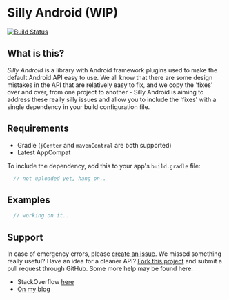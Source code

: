 Silly Android (WIP)
===================
[![Build Status](https://travis-ci.org/milosmns/silly-android.svg?branch=master)](https://travis-ci.org/milosmns/silly-android)

What is this?
-------------
_Silly Android_ is a library with Android framework plugins used to make the default Android API easy to use. We all know that there are some design mistakes in the API that are relatively easy to fix, and we copy the 'fixes' over and over, from one project to another - Silly Android is aiming to address these really silly issues and allow you to include the 'fixes' with a single dependency in your build configuration file.

Requirements
------------
- Gradle (`jCenter` and `mavenCentral` are both supported)
- Latest AppCompat

To include the dependency, add this to your app's `build.gradle` file:
```gradle
  // not uploaded yet, hang on..
```

Examples
--------
```java
  // working on it..
```

Support
-------
In case of emergency errors, please [create an issue](https://github.com/milosmns/silly-android/issues/new).
We missed something really useful? Have an idea for a cleaner API? [Fork this project](https://github.com/milosmns/silly-android/fork) and
submit a pull request through GitHub.
Some more help may be found here:
- StackOverflow [here](http://stackoverflow.com/questions/tagged/silly-android)
- [On my blog](http://angrybyte.me)
